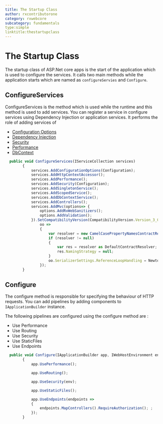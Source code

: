 ```yaml
---
title: The Startup Class
author: rxcontributorone
category: rxwebcore
subcategory: fundamentals
type:simple
linktitle:thestartupclass
--- 
```


# The Startup Class
The startup class of ASP.Net core apps is the start of the application which is used to configure the services.  It calls two main methods while the application starts which are named as `configureServies` and `Configure`. 

## ConfigureServices
ConfigureServices is the method which is used while the runtime and this method is used to add services. You can register a service in configure services using Dependency Injection or application services. It performs the role of adding services of 
<ul class="bullet-list">
<li><a class="redirect-link" href="/rx-web-core/fundamentals/configuration-options">Configuration Options</a></li>
<li><a class="redirect-link" href="">Dependency Injection</a></li>
<li><a class="redirect-link" href="">Security</a></li>
<li><a class="redirect-link" href="">Performance</a></li>
<li><a class="redirect-link" href="">DbContext</a></li>
</ul>

````js
  public void ConfigureServices(IServiceCollection services)
        {         
            services.AddConfigurationOptions(Configuration);
            services.AddHttpContextAccessor();
            services.AddPerformance();
            services.AddSecurity(Configuration);
            services.AddSingletonService();
            services.AddScopedService();
            services.AddDbContextService();
            services.AddControllers();
            services.AddMvc(options=> {
                options.AddRxWebSanitizers();
                options.AddValidation();
            }).SetCompatibilityVersion(CompatibilityVersion.Version_3_0).AddNewtonsoftJson(
                oo =>
                {
                    var resolver = new CamelCasePropertyNamesContractResolver();
                    if (resolver != null)
                    {
                        var res = resolver as DefaultContractResolver;
                        res.NamingStrategy = null;
                    }
                    oo.SerializerSettings.ReferenceLoopHandling = Newtonsoft.Json.ReferenceLoopHandling.Ignore;
                });
        }
````

## Configure
The configure method is responsible for specifying the behaviour of HTTP requests. You can add pipelines by adding components to `IApplicationBuilder` instance. 

The following pipelines are configured using the configure method are :

<ul class="bullet-list">
<li>Use Performance</li>
<li>Use Routing</li>
<li>Use Security</li>
<li>Use StaticFiles</li>
<li>Use Endpoints</li>
</ul>

````js
  public void Configure(IApplicationBuilder app, IWebHostEnvironment env)
        {
            app.UsePerformance();

            app.UseRouting();

            app.UseSecurity(env);            

            app.UseStaticFiles();

            app.UseEndpoints(endpoints =>
            {
                endpoints.MapControllers().RequireAuthorization(); ;
            });
        }

````